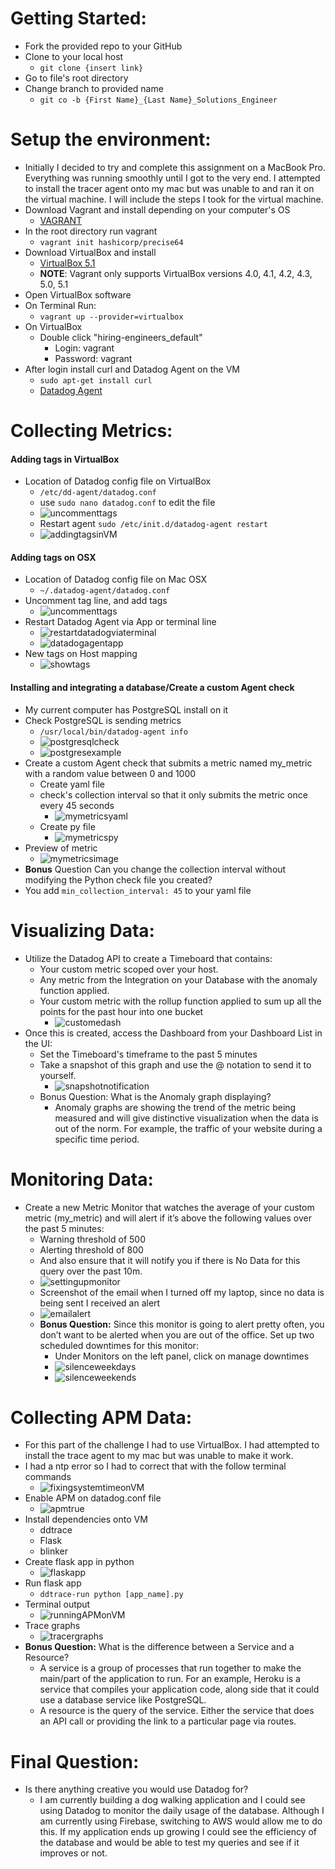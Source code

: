 # Getting Started:
* Fork the provided repo to your GitHub
* Clone to your local host
  * `git clone {insert link}`
* Go to file's root directory
* Change branch to provided name
  * `git co -b {First Name}_{Last Name}_Solutions_Engineer`

# Setup the environment:
* Initially I decided to try and complete this assignment on a MacBook Pro. Everything was running smoothly until I got to the very end. I attempted to install the tracer agent onto my mac but was unable to and ran it on the virtual machine. I will include the steps I took for the virtual machine.
* Download Vagrant and install depending on your computer's OS
  * [VAGRANT](https://www.vagrantup.com/downloads.html)
* In the root directory run vagrant
  * `vagrant init hashicorp/precise64`
* Download VirtualBox and install
  * [VirtualBox 5.1](https://www.virtualbox.org/wiki/Download_Old_Builds_5_1)
  * **NOTE**: Vagrant only supports VirtualBox versions 4.0, 4.1, 4.2, 4.3, 5.0, 5.1
* Open VirtualBox software
* On Terminal Run:
  * `vagrant up --provider=virtualbox`
* On VirtualBox
  * Double click "hiring-engineers_default"
    * Login: vagrant
    * Password: vagrant
* After login install curl and Datadog Agent on the VM
  * `sudo apt-get install curl`
  * [Datadog Agent](https://app.datadoghq.com/account/settings#agent/ubuntu)

# Collecting Metrics:
#### Adding tags in VirtualBox
* Location of Datadog config file on VirtualBox
  * `/etc/dd-agent/datadog.conf`
  * use `sudo nano datadog.conf` to edit the file
  * ![uncommenttags](./images/uncommenttags.png "uncommenttags")
  * Restart agent `sudo /etc/init.d/datadog-agent restart`
  * ![addingtagsinVM](./images/addingtagsinVM.png  "addingtagsinVM")

#### Adding tags on OSX
* Location of Datadog config file on Mac OSX
  * `~/.datadog-agent/datadog.conf`
* Uncomment tag line, and add tags
  * ![uncommenttags](./images/uncommenttags.png "uncommenttags")
* Restart Datadog Agent via App or terminal line
  * ![restartdatadogviaterminal](./images/restartdatadogviaterminal.png  "restartdatadogviaterminal")
  * ![datadogagentapp](./images/datadogagentapp.png "datadogagentapp")
* New tags on Host mapping
  * ![showtags](./images/showtags.png "showtags")

#### Installing and integrating a database/Create a custom Agent check
* My current computer has PostgreSQL install on it
* Check PostgreSQL is sending metrics
   * `/usr/local/bin/datadog-agent info`
    * ![postgresqlcheck](./images/postgresqlcheck.png "postgresqlcheck")
    * ![postgresexample](./images/postgresexample.png "postgresexample")
* Create a custom Agent check that submits a metric named my_metric with a random value between 0 and 1000
  * Create yaml file
  * check's collection interval so that it only submits the metric once every 45 seconds
    * ![mymetricsyaml](./images/mymetricsyaml.png "mymetricsyaml")
  * Create py file
    * ![mymetricspy](./images/mymetricspy.png "mymetricspy")
* Preview of metric
  * ![mymetricsimage](./images/mymetricsimage.png "mymetricsimage")
* **Bonus** Question Can you change the collection interval without modifying the Python check file you created?
 * You add `min_collection_interval: 45` to your yaml file

# Visualizing Data:
* Utilize the Datadog API to create a Timeboard that contains:
  * Your custom metric scoped over your host.
  * Any metric from the Integration on your Database with the anomaly function applied.
  * Your custom metric with the rollup function applied to sum up all the points for the past hour into one bucket
    * ![customedash](./images/customedash.png "customedash")
* Once this is created, access the Dashboard from your Dashboard List in the UI:
  * Set the Timeboard's timeframe to the past 5 minutes
  * Take a snapshot of this graph and use the @ notation to send it to yourself.
    * ![snapshotnotification](./images/snapshotnotification.png "snapshotnotification")
  * Bonus Question: What is the Anomaly graph displaying?
    * Anomaly graphs are showing the trend of the metric being measured and will give distinctive visualization when the data is out of the norm. For example, the traffic of your website during a specific time period.

# Monitoring Data:
  * Create a new Metric Monitor that watches the average of your custom metric (my_metric) and will alert if it’s above the following values over the past 5 minutes:
    * Warning threshold of 500
    * Alerting threshold of 800
    * And also ensure that it will notify you if there is No Data for this query over the past 10m.
    * ![settingupmonitor](./images/settingupmonitor.png "settingupmonitor")
    * Screenshot of the email when I turned off my laptop, since no data is being sent I received an alert
    * ![emailalert](./images/emailalert.png "emailalert")
    * **Bonus Question:** Since this monitor is going to alert pretty often, you don’t want to be alerted when you are out of the office. Set up two scheduled downtimes for this monitor:
      * Under Monitors on the left panel, click on manage downtimes
      * ![silenceweekdays](./images/silenceweekdays.png "silenceweekdays")
      * ![silenceweekends](./images/silenceweekends.png "silenceweekends")

# Collecting APM Data:
* For this part of the challenge I had to use VirtualBox. I had attempted to install the trace agent to my mac but was unable to make it work.
* I had a ntp error so I had to correct that with the follow terminal commands
  * ![fixingsystemtimeonVM](./images/fixingsystemtimeonVM.png "fixingsystemtimeonVM")
* Enable APM on datadog.conf file
  * ![apmtrue](./images/apmtrue.png "apmtrue")
* Install dependencies onto VM
  * ddtrace
  * Flask
  * blinker
* Create flask app in python
  * ![flaskapp](./images/flaskapp.png "flaskapp")
* Run flask app
  * `ddtrace-run python [app_name].py`
* Terminal output
  * ![runningAPMonVM](./images/runningAPMonVM.png "runningAPMonVM")
* Trace graphs
  * ![tracergraphs](./images/tracergraphs.png "tracergraphs")
* **Bonus Question:** What is the difference between a Service and a Resource?
  * A service is a group of processes that run together to make the main/part of the application to run. For an example, Heroku is a service that compiles your application code, along side that it could use a database service like PostgreSQL.
  * A resource is the query of the service. Either the service that does an API call or providing the link to a particular page via routes.

# Final Question:
* Is there anything creative you would use Datadog for?
  * I am currently building a dog walking application and I could see using Datadog to monitor the daily usage of the database. Although I am currently using Firebase, switching to AWS would allow me to do this. If my application ends up growing I could see the efficiency of the database and would be able to test my queries and see if it improves or not.

